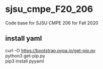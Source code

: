 # sjsu_cmpe_F20_206
Code base for SJSU CMPE 206 for Fall 2020

## install yaml
curl -O https://bootstrap.pypa.io/get-pip.py  <br />
python3 get-pip.py  <br />
pip3 install pyyaml  <br />


